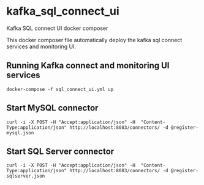 # kafka_sql_connect_ui
Kafka SQL connect UI docker composer

This docker composer file automatically deploy the kafka sql connect services and monitoring UI.

## Running Kafka connect and monitoring UI services
```
docker-compose -f sql_connect_ui.yml up
```

## Start MySQL connector
```
curl -i -X POST -H "Accept:application/json" -H  "Content-Type:application/json" http://localhost:8083/connectors/ -d @register-mysql.json
```

## Start SQL Server connector
```
curl -i -X POST -H "Accept:application/json" -H  "Content-Type:application/json" http://localhost:8083/connectors/ -d @register-sqlserver.json
```
